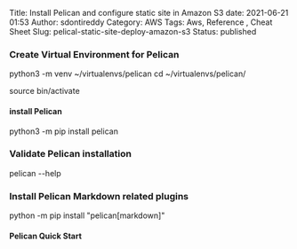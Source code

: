 Title: Install Pelican and configure static site in Amazon S3
date: 2021-06-21 01:53
Author: sdontireddy
Category: AWS
Tags: Aws, Reference , Cheat Sheet
Slug: pelical-static-site-deploy-amazon-s3
Status: published

### Create Virtual Environment for Pelican
python3 -m venv ~/virtualenvs/pelican
cd ~/virtualenvs/pelican/

source bin/activate

#### install Pelican

python3 -m pip install pelican
### Validate Pelican installation
pelican --help

### Install Pelican Markdown related plugins
python -m pip install "pelican[markdown]"

#### Pelican Quick Start

